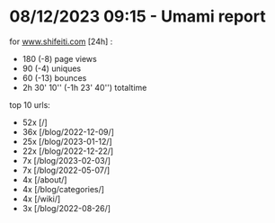# 08/12/2023 09:15 - Umami report
for www.shifeiti.com [24h] :

 - 180 (-8) page views
 - 90 (-4) uniques
 - 60 (-13) bounces
 - 2h 30' 10'' (-1h 23' 40'') totaltime


top 10 urls:
 - 52x [/]
 - 36x [/blog/2022-12-09/]
 - 25x [/blog/2023-01-12/]
 - 22x [/blog/2022-12-22/]
 - 7x [/blog/2023-02-03/]
 - 7x [/blog/2022-05-07/]
 - 4x [/about/]
 - 4x [/blog/categories/]
 - 4x [/wiki/]
 - 3x [/blog/2022-08-26/]



